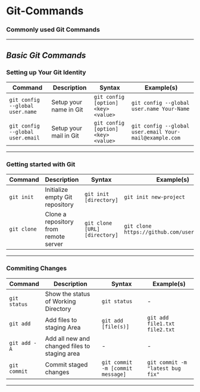 # Git-Commands
### Commonly used Git Commands
---
## *Basic Git Commands*


### Setting up Your Git Identity
| Command           | Description                               | Syntax                                      | Example(s)                                            |
| ----------------- | ----------------------------------------- | ------------------------------------------- | ----------------------------------------------------- |
| `git config --global user.name`        | Setup your name in Git       | `git config [option] <key> <value>`                    | `git config --global user.name Your-Name`                                 |
| `git config --global user.email`        | Setup your mail in Git       | `git config [option] <key> <value>`                    | `git config --global user.email Your-mail@example.com`                                 |

---

### Getting started with Git
| Command           | Description                               | Syntax                                      | Example(s)                                            |
| ----------------- | ----------------------------------------- | ------------------------------------------- | ----------------------------------------------------- |
| `git init`        | Initialize empty Git repository    | `git init [directory]`                    | `git init new-project`                                 |
| `git clone`        | Clone a repository from remote server      | `git clone [URL] [directory]`                    | `git clone https://github.com/user/repo.git`                                 |

---

### Commiting Changes
| Command           | Description                               | Syntax                                      | Example(s)                                            |
| ----------------- | ----------------------------------------- | ------------------------------------------- | ----------------------------------------------------- |
| `git status`        | Show the status of Working Directory    | `git status`                    | -                                |
| `git add`        | Add files to staging Area      | `git add [file(s)]`                    | `git add file1.txt file2.txt`                               |
| `git add -A`        | Add all new and changed files to staging area     | -                   | -                               |
| `git commit`        | Commit staged changes     | `git commit  -m [commit message]`                    | `git commit -m "latest bug fix"`                               |
---